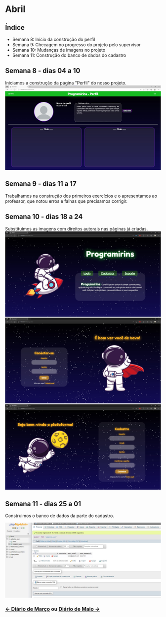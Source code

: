 # Abril

## Índice
- Semana 8: Início da construção do perfil
- Semana 9: Checagem no progresso do projeto pelo supervisor
- Semana 10: Mudanças de imagens no projeto
- Semana 11: Construção do banco de dados do cadastro

## Semana 8 - dias 04 a 10

Iniciamos a construção da página "Perfil" do nosso projeto.
![SitePaginaPerfil](./Imagens/Abr_01.jpg)

## Semana 9 - dias 11 a 17

Trabalhamos na construção dos primeiros exercícios e o apresentamos ao professor, que notou erros e falhas que precisamos corrigir.

## Semana 10 - dias 18 a 24

Substituímos as imagens com direitos autorais nas páginas já criadas.
![SitePaginaInicial](./Imagens/Abr_02.jpg)
![SitePaginaLogin](./Imagens/Abr_03.jpg)
![SitePaginaCadastro](./Imagens/Abr_04.jpg)

## Semana 11 - dias 25 a 01

Construimos o banco de dados da parte do cadastro.

![BancoDeDadosCadastro](./Imagens/Abril_05.jpg)

### [← Diário de Março](https://github.com/NatanPolsak/Programirins-by-VP/blob/main/diario/Marco.md) ou [Diário de Maio →](https://github.com/NatanPolsak/Programirins-by-VP/blob/main/diario/Maio.md)
